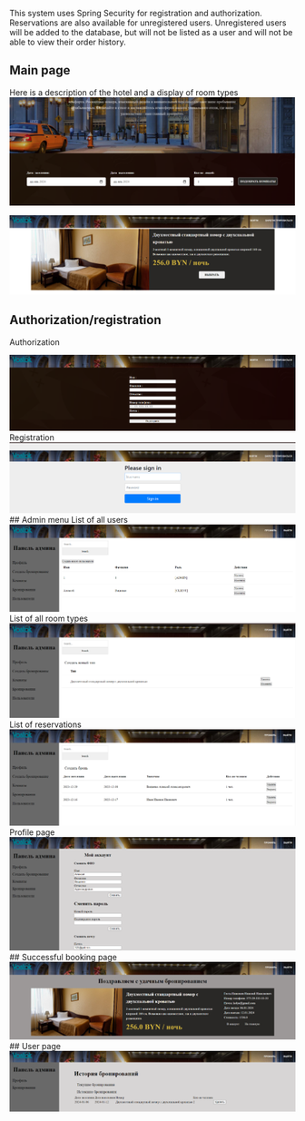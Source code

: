This system uses Spring Security for registration and authorization. Reservations are also available for unregistered users. Unregistered users will be added to the database, but will not be listed as a user and will not be able to view their order history.
## Main page
Here is a description of the hotel and a display of room types
<br>
<img src="screenshots/img.png">

<img src="screenshots/img_1.png"></img>
## Authorization/registration
Authorization
<br>

<img src="screenshots/img_2.png">
Registration
<br>

<img src="screenshots/img_9.png">
## Admin menu
List of all users
<br>

<img src="screenshots/img_4.png">
List of all room types
<br>

<img src="screenshots/img_5.png">
List of reservations
<br>

<img src="screenshots/img_3.png">
Profile page
<br>

<img src="screenshots/img_6.png">
## Successful booking page
<br>

<img src="screenshots/img_7.png">
## User page
<img src="screenshots/img_8.png">

